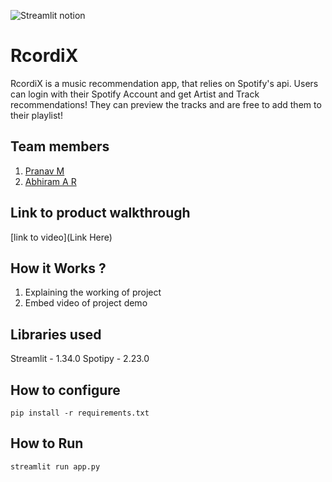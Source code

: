 

![Streamlit notion](https://github.com/TH-Activities/saturday-hack-night-template/assets/117498997/e8052bb6-ad89-48c3-b6e9-124f94c1cd01)




# RcordiX
RcordiX is a music recommendation app, that relies on Spotify's api.
Users can login with their Spotify Account and get Artist and Track recommendations!
They can preview the tracks and are free to add them to their playlist!

## Team members
1. [Pranav M](https://github.com/trulyPranav)
2. [Abhiram A R](https://github.com/AbhiramAnanthu)

## Link to product walkthrough
[link to video](Link Here)

## How it Works ?
1. Explaining the working of project
2. Embed video of project demo

## Libraries used
Streamlit - 1.34.0
Spotipy - 2.23.0
## How to configure
``` 
pip install -r requirements.txt
```

## How to Run
```
streamlit run app.py
```
